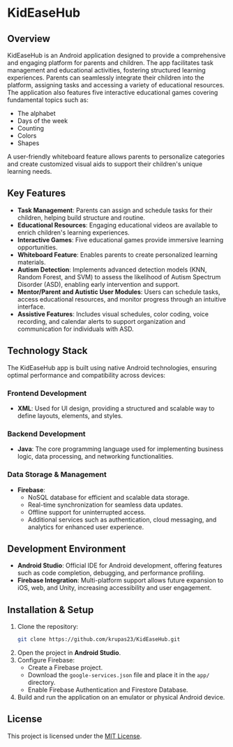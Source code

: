 # KidEaseHub

## Overview
KidEaseHub is an Android application designed to provide a comprehensive and engaging platform for parents and children. The app facilitates task management and educational activities, fostering structured learning experiences. Parents can seamlessly integrate their children into the platform, assigning tasks and accessing a variety of educational resources. The application also features five interactive educational games covering fundamental topics such as:
- The alphabet
- Days of the week
- Counting
- Colors
- Shapes

A user-friendly whiteboard feature allows parents to personalize categories and create customized visual aids to support their children's unique learning needs.

## Key Features
- **Task Management**: Parents can assign and schedule tasks for their children, helping build structure and routine.
- **Educational Resources**: Engaging educational videos are available to enrich children's learning experiences.
- **Interactive Games**: Five educational games provide immersive learning opportunities.
- **Whiteboard Feature**: Enables parents to create personalized learning materials.
- **Autism Detection**: Implements advanced detection models (KNN, Random Forest, and SVM) to assess the likelihood of Autism Spectrum Disorder (ASD), enabling early intervention and support.
- **Mentor/Parent and Autistic User Modules**: Users can schedule tasks, access educational resources, and monitor progress through an intuitive interface.
- **Assistive Features**: Includes visual schedules, color coding, voice recording, and calendar alerts to support organization and communication for individuals with ASD.

## Technology Stack
The KidEaseHub app is built using native Android technologies, ensuring optimal performance and compatibility across devices:

### Frontend Development
- **XML**: Used for UI design, providing a structured and scalable way to define layouts, elements, and styles.

### Backend Development
- **Java**: The core programming language used for implementing business logic, data processing, and networking functionalities.

### Data Storage & Management
- **Firebase**:
  - NoSQL database for efficient and scalable data storage.
  - Real-time synchronization for seamless data updates.
  - Offline support for uninterrupted access.
  - Additional services such as authentication, cloud messaging, and analytics for enhanced user experience.

## Development Environment
- **Android Studio**: Official IDE for Android development, offering features such as code completion, debugging, and performance profiling.
- **Firebase Integration**: Multi-platform support allows future expansion to iOS, web, and Unity, increasing accessibility and user engagement.

## Installation & Setup
1. Clone the repository:
   ```bash
   git clone https://github.com/krupas23/KidEaseHub.git
   ```
2. Open the project in **Android Studio**.
3. Configure Firebase:
   - Create a Firebase project.
   - Download the `google-services.json` file and place it in the `app/` directory.
   - Enable Firebase Authentication and Firestore Database.
4. Build and run the application on an emulator or physical Android device.


## License
This project is licensed under the [MIT License](LICENSE).

